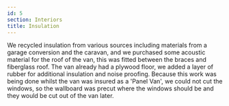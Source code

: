 ```yaml
---
id: 5
section: Interiors
title: Insulation
---
```


We recycled insulation from various sources including materials from a garage conversion and the caravan, and we purchased some acoustic material for the roof of the van, this was fitted between the braces and fiberglass roof. The van already had a plywood floor, we added a layer of rubber for additional insulation and noise proofing. Because this work was being done whilst the van was insured as a 'Panel Van', we could not cut the windows, so the wallboard was precut where the windows should be and they would be cut out of the van later. 

<div class="flickrslideshow" data-ids="[473690338,473691160,473691850,473694588,473695298,473700296,473700922,2322475434,869509992]">
</div>